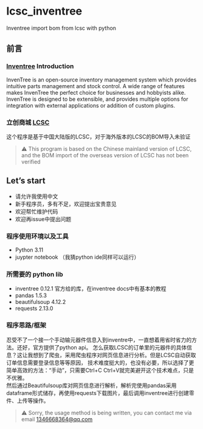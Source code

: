 # lcsc_inventree
Inventree import bom from lcsc with python

## 前言
### [Inventree](https://inventree.org/) Introduction
InvenTree is an open-source inventory management system which provides intuitive parts management and stock control. A wide range of features makes InvenTree the perfect choice for businesses and hobbyists alike. InvenTree is designed to be extensible, and provides multiple options for integration with external applications or addition of custom plugins.

### 立创商城 [LCSC](https://www.szlcsc.com/)

这个程序是基于中国大陆版的LCSC，对于海外版本的LCSC的BOM导入未验证
> :warning: This program is based on the Chinese mainland version of LCSC, and the BOM import of the overseas version of LCSC has not been verified

## Let’s start
* 请允许我使用中文
* 新手程序员，多有不足，欢迎提出宝贵意见
* 欢迎帮忙维护代码
* 欢迎再issue中提出问题

### 程序使用环境以及工具
* Python 3.11
* juypter notebook （我猜python ide同样可以运行）
### 所需要的 python lib
* inventree 0.12.1 官方给的库，在inventree docs中有基本的教程
* pandas 1.5.3
* beautifulsoup 4.12.2
* requests 2.13.0
### 程序思路/框架
忍受不了一个接一个手动输元器件信息入到inventre中，一直想着用省时省力的方法。还好，官方提供了python api。
怎么获取LCSC的订单里的元器件的具体信息？这让我想到了爬虫，采用爬虫程序对网页信息进行分析。但是LCSC自动获取订单信息需要登录信息等等原因，
技术难度挺大的，也没有必要，所以选择了更简单高效的方法：“手动”，只需要Ctrl+C Ctrl+V就完美避开这个技术难点，只是不优雅。<br>
然后通过Beautifulsoup库对网页信息进行解析，解析完使用pandas采用dataframe形式储存，再使用requests下载图片，最后调用inventree进行创建零件、上传等操作。

> :warning: Sorry, the usage method is being written, you can contact me via email 1346668364@qq.com
